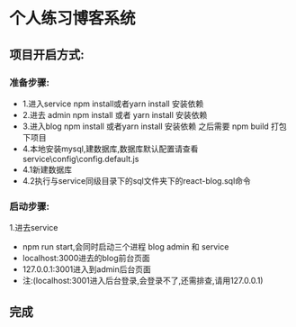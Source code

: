 # 个人练习博客系统

## 项目开启方式:
### 准备步骤:
- 1.进入service
 npm install或者yarn install 安装依赖
- 2.进去 admin 
 npm install 或者 yarn install 安装依赖
- 3.进入blog
 npm install 或者yarn install 安装依赖
 之后需要 npm build 打包下项目
- 4.本地安装mysql,建数据库,数据库默认配置请查看 service\config\config.default.js 
- 4.1新建数据库
- 4.2执行与service同级目录下的sql文件夹下的react-blog.sql命令

### 启动步骤:

1.进去service
- npm run start,会同时启动三个进程  blog admin 和 service
- localhost:3000进去的blog前台页面
- 127.0.0.1:3001进入到admin后台页面
-  注:(localhost:3001进入后台登录,会登录不了,还需排查,请用127.0.0.1)

 ## 完成




